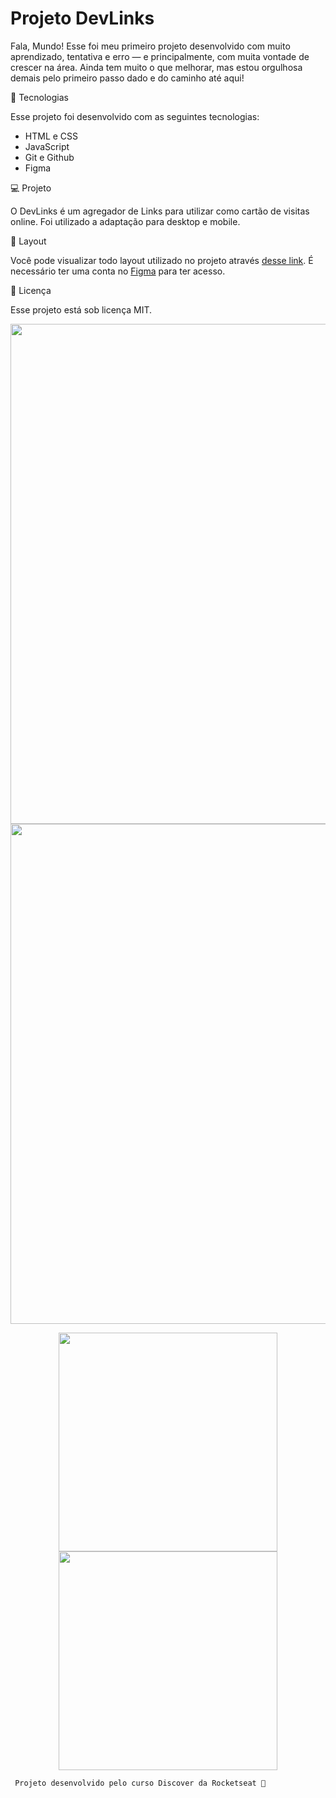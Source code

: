 <H1>Projeto DevLinks</H1>
<p>Fala, Mundo! Esse foi meu primeiro projeto desenvolvido com muito aprendizado, tentativa e erro — e principalmente, com muita vontade de crescer na área. Ainda tem muito o que melhorar, mas estou orgulhosa demais pelo primeiro passo dado e do caminho até aqui!
</p>

<p>🚀 Tecnologias

Esse projeto foi desenvolvido com as seguintes tecnologias:

- HTML e CSS
- JavaScript
- Git e Github
- Figma

💻 Projeto

O DevLinks é um agregador de Links para utilizar como cartão de visitas online. Foi utilizado a adaptação para desktop e mobile.

🎨 Layout

Você pode visualizar todo layout utilizado no projeto através [desse link](https://www.figma.com/design/HF0P1P8Wj0onwgdxeDSS7D/DevLinks-%E2%80%A2-Projeto-Discover--Community-?node-id=10-620&p=f&t=NpGkE2gpdFih1L1I-0). É necessário ter uma conta no [Figma](https://www.figma.com/pt-br/?fuid=) para ter acesso.

📝 Licença

Esse projeto está sob licença MIT.

<p align="center">
  <img src="https://github.com/user-attachments/assets/8c6a409e-e35d-412c-8c30-e65732686c7d" width="800">
  <img src="https://github.com/user-attachments/assets/28a6fbb1-0cd9-4605-b7c4-92994d96d141" width="800">
</p>

<p align="center">
  <img src="https://github.com/user-attachments/assets/9652eecc-7586-4acb-b643-2c7e95a3f013" width="350">
  <img src="https://github.com/user-attachments/assets/ad759f9e-1e08-47c0-b04f-64016b536fef" width="350">
</p>
 
     Projeto desenvolvido pelo curso Discover da Rocketseat 💜



